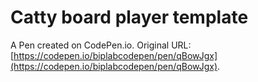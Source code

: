 # Catty board player template

A Pen created on CodePen.io. Original URL: [https://codepen.io/biplabcodepen/pen/qBowJgx](https://codepen.io/biplabcodepen/pen/qBowJgx).


